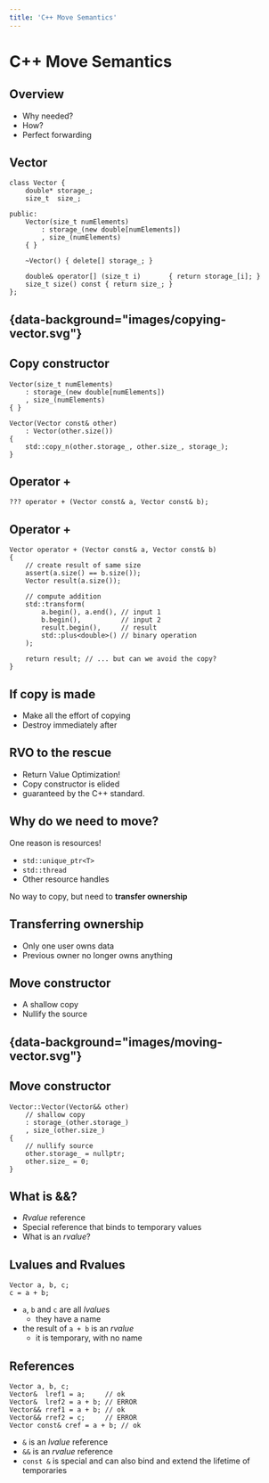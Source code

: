 ```yaml
---
title: 'C++ Move Semantics'
---
```


# C++ Move Semantics

## Overview

* Why needed?
* How?
* Perfect forwarding

## Vector

```{.cpp}
class Vector {
    double* storage_;
    size_t  size_;

public:
    Vector(size_t numElements)
        : storage_(new double[numElements])
        , size_(numElements)
    { }

    ~Vector() { delete[] storage_; }

    double& operator[] (size_t i)       { return storage_[i]; }
    size_t size() const { return size_; }
};
```

## {data-background="images/copying-vector.svg"}

## Copy constructor

```{.cpp}
Vector(size_t numElements)
    : storage_(new double[numElements])
    , size_(numElements)
{ }

Vector(Vector const& other)
    : Vector(other.size())
{
    std::copy_n(other.storage_, other.size_, storage_);
}
```

## Operator +

```{.cpp}
??? operator + (Vector const& a, Vector const& b);
```

## Operator +

```{.cpp}
Vector operator + (Vector const& a, Vector const& b)
{
    // create result of same size
    assert(a.size() == b.size());
    Vector result(a.size());

    // compute addition
    std::transform(
        a.begin(), a.end(), // input 1
        b.begin(),          // input 2
        result.begin(),     // result
        std::plus<double>() // binary operation
    );

    return result; // ... but can we avoid the copy?
}
```

## If copy is made

* Make all the effort of copying
* Destroy immediately after

## RVO to the rescue

* Return Value Optimization!
* Copy constructor is elided
* guaranteed by the C++ standard.

## Why do we need to move?

One reason is resources!

* `std::unique_ptr<T>`
* `std::thread` 
* Other resource handles

No way to copy, but need to __transfer ownership__

## Transferring ownership

* Only one user owns data
* Previous owner no longer owns anything

## Move constructor

* A shallow copy
* Nullify the source

## {data-background="images/moving-vector.svg"}

## Move constructor

```{.cpp}
Vector::Vector(Vector&& other)
    // shallow copy
    : storage_(other.storage_)
    , size_(other.size_)
{
    // nullify source
    other.storage_ = nullptr;
    other.size_ = 0;
}
```

## What is &&?

* _Rvalue_ reference
* Special reference that binds to temporary values
* What is an _rvalue_?

## Lvalues and Rvalues

```{.cpp}
Vector a, b, c;
c = a + b;
```

* `a`, `b` and `c` are all *lvalue*s
   * they have a name
* the result of `a + b` is an *rvalue*
   * it is temporary, with no name

## References

```{.cpp}
Vector a, b, c;
Vector&  lref1 = a;     // ok
Vector&  lref2 = a + b; // ERROR
Vector&& rref1 = a + b; // ok
Vector&& rref2 = c;     // ERROR
Vector const& cref = a + b; // ok
```

* `&` is an *lvalue* reference
* `&&` is an *rvalue* reference
* `const &` is special and can also bind and extend the lifetime of temporaries
